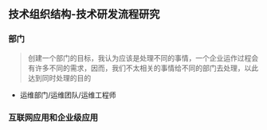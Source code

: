 ## 技术组织结构-技术研发流程研究

### 部门

> 创建一个部门的目标，我认为应该是处理不同的事情，一个企业运作过程会有许多不同的需求，因而，我们不太相关的事情给不同的部门去处理，以此达到同时处理的目的	

- 运维部门/运维团队/运维工程师



### 互联网应用和企业级应用